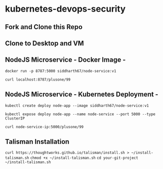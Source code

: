 # kubernetes-devops-security

## Fork and Clone this Repo

## Clone to Desktop and VM

## NodeJS Microservice - Docker Image -
`docker run -p 8787:5000 siddharth67/node-service:v1`

`curl localhost:8787/plusone/99`
 
## NodeJS Microservice - Kubernetes Deployment -
`kubectl create deploy node-app --image siddharth67/node-service:v1`

`kubectl expose deploy node-app --name node-service --port 5000 --type ClusterIP`

`curl node-service-ip:5000/plusone/99`

## Talisman Installation
`curl https://thoughtworks.github.io/talisman/install.sh > ~/install-talisman.sh`
`chmod +x ~/install-talisman.sh`
`cd your-git-project`
`~/install-talisman.sh`

